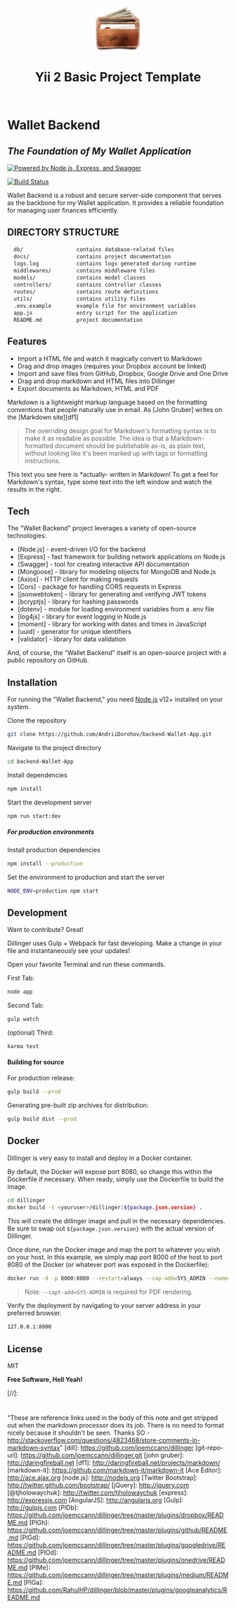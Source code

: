 <p align="center">
    <a href="https://github.com/AndriiDorohov" target="_blank">
        <img src="https://github.com/AndriiDorohov/backend-Wallet-App/blob/main/images/project-logo.png" height="100px">
    </a>
    <h1 align="center">Yii 2 Basic Project Template</h1>
    <br>
</p>

# Wallet Backend

## _The Foundation of My Wallet Application_

[![Powered by Node.js, Express, and Swagger](https://img.shields.io/badge/Powered%20by-Node.js%2C%20Express%2C%20%26%20Swagger-%23339933)](https://github.com/AndriiDorohov/backend-Wallet-App)

[![Build Status](https://travis-ci.org/joemccann/dillinger.svg?branch=master)](https://travis-ci.org/joemccann/dillinger)

Wallet Backend is a robust and secure server-side component that serves as the backbone for my
Wallet application. It provides a reliable foundation for managing user finances efficiently.

## DIRECTORY STRUCTURE

      db/                 contains database-related files
      docs/               contains project documentation
      logs.log            contains logs generated during runtime
      middlewares/        contains middleware files
      models/             contains model classes
      controllers/        contains controller classes
      routes/             contains route definitions
      utils/              contains utility files
      .env.example        example file for environment variables
      app.js              entry script for the application
      README.md           project documentation

## Features

- Import a HTML file and watch it magically convert to Markdown
- Drag and drop images (requires your Dropbox account be linked)
- Import and save files from GitHub, Dropbox, Google Drive and One Drive
- Drag and drop markdown and HTML files into Dillinger
- Export documents as Markdown, HTML and PDF

Markdown is a lightweight markup language based on the formatting conventions that people naturally
use in email. As [John Gruber] writes on the [Markdown site][df1]

> The overriding design goal for Markdown's formatting syntax is to make it as readable as possible.
> The idea is that a Markdown-formatted document should be publishable as-is, as plain text, without
> looking like it's been marked up with tags or formatting instructions.

This text you see here is \*actually- written in Markdown! To get a feel for Markdown's syntax, type
some text into the left window and watch the results in the right.

## Tech

The "Wallet Backend" project leverages a variety of open-source technologies:

- [Node.js] - event-driven I/O for the backend
- [Express] - fast framework for building network applications on Node.js
- [Swagger] - tool for creating interactive API documentation
- [Mongoose] - library for modeling objects for MongoDB and Node.js
- [Axios] - HTTP client for making requests
- [Cors] - package for handling CORS requests in Express
- [jsonwebtoken] - library for generating and verifying JWT tokens
- [bcryptjs] - library for hashing passwords
- [dotenv] - module for loading environment variables from a .env file
- [log4js] - library for event logging in Node.js
- [moment] - library for working with dates and times in JavaScript
- [uuid] - generator for unique identifiers
- [validator] - library for data validation

And, of course, the "Wallet Backend" itself is an open-source project with a public repository on
GitHub.

## Installation

For running the "Wallet Backend," you need [Node.js](https://nodejs.org/) v12+ installed on your
system.

Clone the repository

```sh
git clone https://github.com/AndriiDorohov/backend-Wallet-App.git
```

Navigate to the project directory

```sh
cd backend-Wallet-App
```

Install dependencies

```sh
npm install
```

Start the development server

```sh
npm run start:dev
```

##### For production environments

Install production dependencies

```sh
npm install --production
```

Set the environment to production and start the server

```sh
NODE_ENV=production npm start
```

## Development

Want to contribute? Great!

Dillinger uses Gulp + Webpack for fast developing. Make a change in your file and instantaneously
see your updates!

Open your favorite Terminal and run these commands.

First Tab:

```sh
node app
```

Second Tab:

```sh
gulp watch
```

(optional) Third:

```sh
karma test
```

#### Building for source

For production release:

```sh
gulp build --prod
```

Generating pre-built zip archives for distribution:

```sh
gulp build dist --prod
```

## Docker

Dillinger is very easy to install and deploy in a Docker container.

By default, the Docker will expose port 8080, so change this within the Dockerfile if necessary.
When ready, simply use the Dockerfile to build the image.

```sh
cd dillinger
docker build -t <youruser>/dillinger:${package.json.version} .
```

This will create the dillinger image and pull in the necessary dependencies. Be sure to swap out
`${package.json.version}` with the actual version of Dillinger.

Once done, run the Docker image and map the port to whatever you wish on your host. In this example,
we simply map port 8000 of the host to port 8080 of the Docker (or whatever port was exposed in the
Dockerfile):

```sh
docker run -d -p 8000:8080 --restart=always --cap-add=SYS_ADMIN --name=dillinger <youruser>/dillinger:${package.json.version}
```

> Note: `--capt-add=SYS-ADMIN` is required for PDF rendering.

Verify the deployment by navigating to your server address in your preferred browser.

```sh
127.0.0.1:8000
```

## License

MIT

**Free Software, Hell Yeah!**

[//]:
  #
  "These are reference links used in the body of this note and get stripped out when the markdown processor does its job. There is no need to format nicely because it shouldn't be seen. Thanks SO - http://stackoverflow.com/questions/4823468/store-comments-in-markdown-syntax"
[dill]: https://github.com/joemccann/dillinger
[git-repo-url]: https://github.com/joemccann/dillinger.git
[john gruber]: http://daringfireball.net
[df1]: http://daringfireball.net/projects/markdown/
[markdown-it]: https://github.com/markdown-it/markdown-it
[Ace Editor]: http://ace.ajax.org
[node.js]: http://nodejs.org
[Twitter Bootstrap]: http://twitter.github.com/bootstrap/
[jQuery]: http://jquery.com
[@tjholowaychuk]: http://twitter.com/tjholowaychuk
[express]: http://expressjs.com
[AngularJS]: http://angularjs.org
[Gulp]: http://gulpjs.com
[PlDb]: https://github.com/joemccann/dillinger/tree/master/plugins/dropbox/README.md
[PlGh]: https://github.com/joemccann/dillinger/tree/master/plugins/github/README.md
[PlGd]: https://github.com/joemccann/dillinger/tree/master/plugins/googledrive/README.md
[PlOd]: https://github.com/joemccann/dillinger/tree/master/plugins/onedrive/README.md
[PlMe]: https://github.com/joemccann/dillinger/tree/master/plugins/medium/README.md
[PlGa]: https://github.com/RahulHP/dillinger/blob/master/plugins/googleanalytics/README.md
